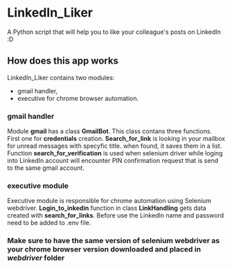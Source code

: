 # LinkedIn_Liker
A Python script that will help you to like your colleague's posts on LinkedIn :D

## How does this app works
LinkedIn_Liker contains two modules:
- gmail handler,
- executive for chrome browser automation.

### gmail handler
Module **gmail** has a class **GmailBot**. This class contans three functions. First one for **credentials** creation. **Search_for_link** is looking in your mailbox for unread messages with specyfic title. when found, it saves them in a list. Function **search_for_verification** is used when selenium driver while loging into LinkedIn account will encounter PIN confirmation request that is send to the same gmail account. 

### executive module
Executive module is responsible for chrome automation using Selenium webdriver. **Login_to_inkedin** function in class **LinkHandling** gets data created with **search_for_links**. Before use the LinkedIn name and password need to be added to .env file.

### Make sure to have the same version of selenium webdriver as your chrome browser version downloaded and placed in *webdriver* folder

